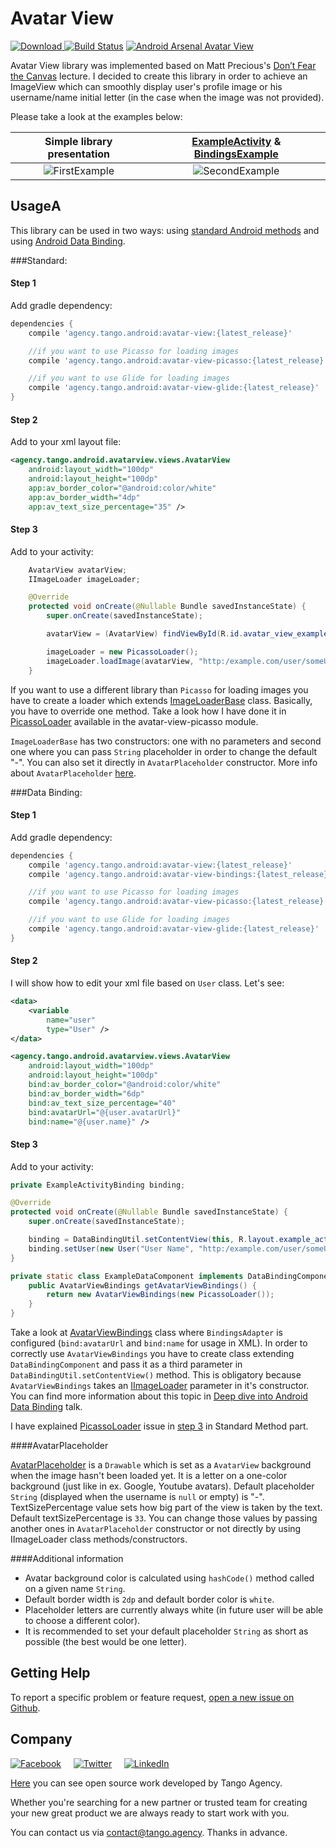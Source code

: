 # Avatar View
[![Download](https://api.bintray.com/packages/tangoagency/maven/avatar-view/images/download.svg) ](https://bintray.com/tangoagency/maven/avatar-view/_latestVersion)
[![Build Status](https://travis-ci.org/TangoAgency/avatar-view.svg?branch=master)](https://travis-ci.org/TangoAgency/avatar-view)
[![Android Arsenal Avatar View](https://img.shields.io/badge/Android%20Arsenal-avatar--view-green.svg?style=true)](https://android-arsenal.com/details/1/4427)

Avatar View library was implemented based on Matt Precious's [Don’t Fear the Canvas][Matt Precious's Lecture] lecture. I decided
to create this library in order to achieve an ImageView which can smoothly display user's profile image or his username/name initial
letter (in the case when the image was not provided).

Please take a look at the examples below:


| Simple library presentation | [ExampleActivity][ExampleActivityNoBindings] & [BindingsExample][ExampleOnBindings]
|:-:|:-:|
| ![FirstExample] | ![SecondExample] |

## UsageА

This library can be used in two ways: using [standard Android methods][StandardMethodsPart] and using [Android Data Binding][DataBindingPart].

###Standard:

#### Step 1

Add gradle dependency:
```groovy
dependencies {
    compile 'agency.tango.android:avatar-view:{latest_release}'

    //if you want to use Picasso for loading images
    compile 'agency.tango.android:avatar-view-picasso:{latest_release}'

    //if you want to use Glide for loading images
    compile 'agency.tango.android:avatar-view-glide:{latest_release}'
}
```

#### Step 2

Add to your xml layout file:

```xml
<agency.tango.android.avatarview.views.AvatarView
    android:layout_width="100dp"
    android:layout_height="100dp"
    app:av_border_color="@android:color/white"
    app:av_border_width="4dp"
    app:av_text_size_percentage="35" />
```

#### Step 3

Add to your activity:
```java
    AvatarView avatarView;
    IImageLoader imageLoader;

    @Override
    protected void onCreate(@Nullable Bundle savedInstanceState) {
        super.onCreate(savedInstanceState);

        avatarView = (AvatarView) findViewById(R.id.avatar_view_example);

        imageLoader = new PicassoLoader();
        imageLoader.loadImage(avatarView, "http:/example.com/user/someUserAvatar.png", "User Name");
    }
```
If you want to use a different library than ```Picasso``` for loading images you have to create a loader which
extends [ImageLoaderBase][ImageLoaderBase] class. Basically, you have to override one method. Take a look how I have done
it in [PicassoLoader][PicassoLoader] available in the avatar-view-picasso module.

```ImageLoaderBase``` has two constructors: one with no parameters and second one where you can pass
```String``` placeholder in order to change the default "-". You can also set it directly in
```AvatarPlaceholder``` constructor. More info about ```AvatarPlaceholder``` [here][AvatarPlaceholderInfo].


###Data Binding:

#### Step 1

Add gradle dependency:
```groovy
dependencies {
    compile 'agency.tango.android:avatar-view:{latest_release}'
    compile 'agency.tango.android:avatar-view-bindings:{latest_release}'

    //if you want to use Picasso for loading images
    compile 'agency.tango.android:avatar-view-picasso:{latest_release}'

    //if you want to use Glide for loading images
    compile 'agency.tango.android:avatar-view-glide:{latest_release}'
}
```

#### Step 2

I will show how to edit your xml file based on ```User``` class. Let's see:

```xml
<data>
    <variable
        name="user"
        type="User" />
</data>

<agency.tango.android.avatarview.views.AvatarView
    android:layout_width="100dp"
    android:layout_height="100dp"
    bind:av_border_color="@android:color/white"
    bind:av_border_width="6dp"
    bind:av_text_size_percentage="40"
    bind:avatarUrl="@{user.avatarUrl}"
    bind:name="@{user.name}" />
```

#### Step 3

Add to your activity:

```java
private ExampleActivityBinding binding;

@Override
protected void onCreate(@Nullable Bundle savedInstanceState) {
    super.onCreate(savedInstanceState);

    binding = DataBindingUtil.setContentView(this, R.layout.example_activity, new ExampleDataComponent());
    binding.setUser(new User("User Name", "http:/example.com/user/someUserAvatar.png"));
}

private static class ExampleDataComponent implements DataBindingComponent {
    public AvatarViewBindings getAvatarViewBindings() {
        return new AvatarViewBindings(new PicassoLoader());
    }
}
```
Take a look at [AvatarViewBindings][AvatarViewBindings] class where ```BindingsAdapter``` is configured
(```bind:avatarUrl``` and ```bind:name``` for usage in XML). In order to correctly use ```AvatarViewBindings```
you have to create class extending ```DataBindingComponent``` and pass it as a third parameter in
```DataBindingUtil.setContentView()``` method. This is obligatory because ```AvatarViewBindings``` takes an
[IImageLoader][IImageLoader] parameter in it's constructor. You can find more information about
this topic in <a href="http://www.slideshare.net/radekpiekarz/deep-dive-into-android-data-binding">Deep dive
into Android Data Binding</a> talk.

I have explained [PicassoLoader][PicassoLoader] issue in [step 3][Step3A] in Standard Method part.

####AvatarPlaceholder

[AvatarPlaceholder][AvatarPlaceholder] is a ```Drawable``` which is set as a ```AvatarView``` background when the image
hasn't been loaded yet. It is a letter on a one-color background (just like in ex. Google, Youtube avatars).
Default placeholder ```String``` (displayed when the username is ```null``` or empty) is "-". TextSizePercentage value
sets how big part of the view is taken by the text. Default textSizePercentage is ```33```. You can change
those values by passing another ones in ```AvatarPlaceholder``` constructor or not directly by using IImageLoader
class methods/constructors.

####Additional information

- Avatar background color is calculated using ```hashCode()``` method called on a given name ```String```.
- Default border width is ```2dp``` and default border color is ```white```.
- Placeholder letters are currently always white (in future user will be able to choose a different color).
- It is recommended to set your default placeholder ```String``` as short as possible (the best would be one letter).

## Getting Help

To report a specific problem or feature request, [open a new issue on Github](https://github.com/TangoAgency/avatar-view/issues/new).

## Company

[![Facebook](https://github.com/TangoAgency/avatar-view/blob/master/images/facebook.png)](https://www.facebook.com/TangoDigitalAgency)&nbsp;&nbsp;&nbsp;&nbsp;&nbsp;[![Twitter](https://github.com/TangoAgency/avatar-view/blob/master/images/twitter.png)](https://twitter.com/Tango_Agency)&nbsp;&nbsp;&nbsp;&nbsp;&nbsp;[![LinkedIn](https://github.com/TangoAgency/avatar-view/blob/master/images/linkedin.png)](https://www.linkedin.com/company/tango-digital-agency)

[Here](https://github.com/TangoAgency/) you can see open source work developed by Tango Agency.

Whether you're searching for a new partner or trusted team for creating your new great product we are always ready to start work with you. 

You can contact us via contact@tango.agency.
Thanks in advance. 

 [Matt Precious's Lecture]: <https://www.youtube.com/watch?v=KH8Ldp39TUk>
 [FirstExample]: <https://github.com/TangoAgency/avatar-view/blob/master/images/example1.gif>
 [SecondExample]: <https://github.com/TangoAgency/avatar-view/blob/master/images/example2.gif>
 [PicassoLoader]: <https://github.com/TangoAgency/avatar-view/blob/master/avatar-view-picasso/src/main/java/agency/tango/android/avatarview/loader/PicassoLoader.java>
 [ImageLoaderBase]: <https://github.com/TangoAgency/avatar-view/blob/master/avatar-view/src/main/java/agency/tango/android/avatarview/ImageLoaderBase.java>
 [User]:<https://github.com/TangoAgency/avatar-view/blob/master/example-data-binding/src/main/java/agency/tango/android/avatarview/example/model/User.java>
 [AvatarViewBindings]:<https://github.com/TangoAgency/avatar-view/blob/master/avatar-view-bindings/src/main/java/agency/tango/android/avatarviewbindings/bindings/AvatarViewBindings.java>
 [ExampleActivityNoBindings]:<https://github.com/TangoAgency/avatar-view/blob/master/example/src/main/java/agency/tango/android/example/ExampleActivity.java>
 [ExampleOnBindings]:<https://github.com/TangoAgency/avatar-view/blob/master/example-data-binding/src/main/java/agency/tango/android/avatarview/example/viewmodel/ExampleViewModel.java>
 [Step3A]:<https://github.com/TangoAgency/avatar-view#step-3>
 [DataBindingPart]:<https://github.com/TangoAgency/avatar-view#data-binding>
 [StandardMethodsPart]:<https://github.com/TangoAgency/avatar-view#standard>
 [DataBindingPresentation]:<http://www.slideshare.net/radekpiekarz/deep-dive-into-android-data-binding>
 [IImageLoader]:<https://github.com/TangoAgency/avatar-view/blob/master/avatar-view/src/main/java/agency/tango/android/avatarview/IImageLoader.java>
 [AvatarPlaceholder]:<https://github.com/TangoAgency/avatar-view/blob/master/avatar-view/src/main/java/agency/tango/android/avatarview/AvatarPlaceholder.java>
 [AvatarPlaceholderInfo]:<https://github.com/TangoAgency/avatar-view#avatar-placeholder>
